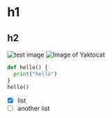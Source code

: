# h1 
## h2
![test image](https://github.com/)
![Image of Yaktocat](https://octodex.github.com/images/yaktocat.png)
``` python
def hello() {
  print("hello")
}
hello()
```
- [x] list
- [ ] another list
